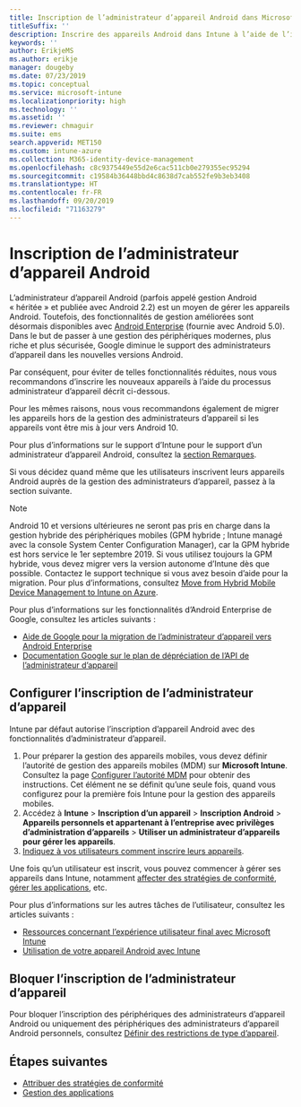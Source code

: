 ```yaml
---
title: Inscription de l’administrateur d’appareil Android dans Microsoft Intune
titleSuffix: ''
description: Inscrire des appareils Android dans Intune à l’aide de l’inscription de l’administrateur d’appareil.
keywords: ''
author: ErikjeMS
ms.author: erikje
manager: dougeby
ms.date: 07/23/2019
ms.topic: conceptual
ms.service: microsoft-intune
ms.localizationpriority: high
ms.technology: ''
ms.assetid: ''
ms.reviewer: chmaguir
ms.suite: ems
search.appverid: MET150
ms.custom: intune-azure
ms.collection: M365-identity-device-management
ms.openlocfilehash: c8c9375449e55d2e6cac511cb0e279355ec95294
ms.sourcegitcommit: c19584b36448bbd4c8638d7cab552fe9b3eb3408
ms.translationtype: HT
ms.contentlocale: fr-FR
ms.lasthandoff: 09/20/2019
ms.locfileid: "71163279"
---
```

# <a name="android-device-administrator-enrollment"></a>Inscription de l’administrateur d’appareil Android

L’administrateur d’appareil Android (parfois appelé gestion Android « héritée » et publiée avec Android 2.2) est un moyen de gérer les appareils Android. Toutefois, des fonctionnalités de gestion améliorées sont désormais disponibles avec [Android Enterprise](https://www.android.com/enterprise/management/) (fournie avec Android 5.0). Dans le but de passer à une gestion des périphériques modernes, plus riche et plus sécurisée, Google diminue le support des administrateurs d’appareil dans les nouvelles versions Android.

Par conséquent, pour éviter de telles fonctionnalités réduites, nous vous recommandons d’inscrire les nouveaux appareils à l’aide du processus administrateur d’appareil décrit ci-dessous.

Pour les mêmes raisons, nous vous recommandons également de migrer les appareils hors de la gestion des administrateurs d’appareil si les appareils vont être mis à jour vers Android 10. 

Pour plus d’informations sur le support d’Intune pour le support d’un administrateur d’appareil Android, consultez la [section Remarques](whats-new.md#decreasing-support-for-android-device-administrator).

Si vous décidez quand même que les utilisateurs inscrivent leurs appareils Android auprès de la gestion des administrateurs d’appareil, passez à la section suivante.  


> [!Note]  
> Android 10 et versions ultérieures ne seront pas pris en charge dans la gestion hybride des périphériques mobiles (GPM hybride ; Intune managé avec la console System Center Configuration Manager), car la GPM hybride est hors service le 1er septembre 2019. Si vous utilisez toujours la GPM hybride, vous devez migrer vers la version autonome d’Intune dès que possible. Contactez le support technique si vous avez besoin d’aide pour la migration. Pour plus d’informations, consultez [Move from Hybrid Mobile Device Management to Intune on Azure](https://aka.ms/hybrid_notification).

Pour plus d’informations sur les fonctionnalités d’Android Enterprise de Google, consultez les articles suivants :
- [Aide de Google pour la migration de l’administrateur d’appareil vers Android Enterprise](http://static.googleusercontent.com/media/android.com/en/enterprise/static/2016/pdfs/enterprise/Android-Enterprise-Migration-Bluebook_2019.pdf)
- [Documentation Google sur le plan de dépréciation de l’API de l’administrateur d’appareil](https://developers.google.com/android/work/device-admin-deprecation)


## <a name="set-up-device-administrator-enrollment"></a>Configurer l’inscription de l’administrateur d’appareil

Intune par défaut autorise l’inscription d’appareil Android avec des fonctionnalités d’administrateur d’appareil.

1. Pour préparer la gestion des appareils mobiles, vous devez définir l’autorité de gestion des appareils mobiles (MDM) sur **Microsoft Intune**. Consultez la page [Configurer l’autorité MDM](mdm-authority-set.md) pour obtenir des instructions. Cet élément ne se définit qu’une seule fois, quand vous configurez pour la première fois Intune pour la gestion des appareils mobiles.
2. Accédez à **Intune** > **Inscription d’un appareil** > **Inscription Android** > **Appareils personnels et appartenant à l’entreprise avec privilèges d’administration d’appareils** > **Utiliser un administrateur d’appareils pour gérer les appareils**.
3. [Indiquez à vos utilisateurs comment inscrire leurs appareils](/intune-user-help/enroll-your-device-in-intune-android).  

Une fois qu’un utilisateur est inscrit, vous pouvez commencer à gérer ses appareils dans Intune, notamment [affecter des stratégies de conformité](compliance-policy-create-android.md), [gérer les applications](app-management.md), etc.

Pour plus d’informations sur les autres tâches de l’utilisateur, consultez les articles suivants :
- [Ressources concernant l’expérience utilisateur final avec Microsoft Intune](end-user-educate.md)
- [Utilisation de votre appareil Android avec Intune](https://docs.microsoft.com/intune-user-help/using-your-android-device-with-intune)


## <a name="block-device-administrator-enrollment"></a>Bloquer l’inscription de l’administrateur d’appareil
Pour bloquer l’inscription des périphériques des administrateurs d’appareil Android ou uniquement des périphériques des administrateurs d’appareil Android personnels, consultez [Définir des restrictions de type d’appareil](enrollment-restrictions-set.md).



## <a name="next-steps"></a>Étapes suivantes
- [Attribuer des stratégies de conformité](compliance-policy-create-android.md)
- [Gestion des applications](app-management.md)